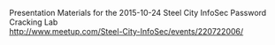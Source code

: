 Presentation Materials for the 2015-10-24 Steel City InfoSec Password Cracking Lab  
http://www.meetup.com/Steel-City-InfoSec/events/220722006/
